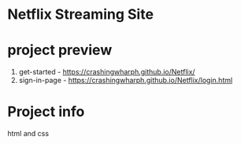 # Netflix Streaming Site

# project preview 

1) get-started -  https://crashingwharph.github.io/Netflix/
2) sign-in-page -  https://crashingwharph.github.io/Netflix/login.html

# Project info 
html and css 
